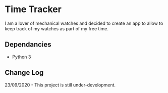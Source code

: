 # Time Tracker
I am a lover of mechanical watches and decided to create an app to allow to keep track of my watches as part of my free time.

## Dependancies
* Python 3

## Change Log
23/09/2020 - This project is still under-development.
